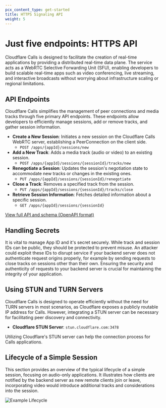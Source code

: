 ```yaml
---
pcx_content_type: get-started
title: HTTPS Signaling API
weight: 5
---
```


# Just five endpoints: HTTPS API

Cloudflare Calls is designed to facilitate the creation of real-time applications by providing a distributed real-time data plane. The service acts as a WebRTC Selective Forwarding Unit (SFU), enabling developers to build scalable real-time apps such as video conferencing, live streaming, and interactive broadcasts without worrying about infrastructure scaling or regional limitations.

## API Endpoints

Cloudflare Calls simplifies the management of peer connections and media tracks through five primary API endpoints. These endpoints allow developers to efficiently manage sessions, add or remove tracks, and gather session information.

- **Create a New Session**: Initiates a new session on the Cloudflare Calls WebRTC server, establishing a PeerConnection on the client side.
  - `POST /apps/{appId}/sessions/new`
- **Add a New Track**: Adds a media track (audio or video) to an existing session.
  - `POST /apps/{appId}/sessions/{sessionId}/tracks/new`
- **Renegotiate a Session**: Updates the session's negotiation state to accommodate new tracks or changes in the existing ones.
  - `PUT /apps/{appId}/sessions/{sessionId}/renegotiate`
- **Close a Track**: Removes a specified track from the session.
  - `PUT /apps/{appId}/sessions/{sessionId}/tracks/close`
- **Retrieve Session Information**: Fetches detailed information about a specific session.
  - `GET /apps/{appId}/sessions/{sessionId}`

[View full API and schema (OpenAPI format)](https://gist.githubusercontent.com/renandincer/dd6e913a8c824d718e9eeb2e2ed0b783/raw/11e24edac2b0d8e1783f340793673cd576ac417c/Calls%2520API%2520v1)

## Handling Secrets

It is vital to manage App ID and it's secret securely. While track and session IDs can be public, they should be protected to prevent misuse. An attacker could exploit these IDs to disrupt service if your backend server does not authenticate request origins properly, for example by sending requests to close tracks on sessions other than their own. Ensuring the security and authenticity of requests to your backend server is crucial for maintaining the integrity of your application.

## Using STUN and TURN Servers

Cloudflare Calls is designed to operate efficiently without the need for TURN servers in most scenarios, as Cloudflare exposes a publicly routable IP address for Calls. However, integrating a STUN server can be necessary for facilitating peer discovery and connectivity.

- **Cloudflare STUN Server**: `stun.cloudflare.com:3478`

Utilizing Cloudflare's STUN server can help the connection process for Calls applications.

## Lifecycle of a Simple Session

This section provides an overview of the typical lifecycle of a simple session, focusing on audio-only applications. It illustrates how clients are notified by the backend server as new remote clients join or leave, incorporating video would introduce additional tracks and considerations into the session.

<div class="full-img">

![Example Lifecycle](/images/calls/lifecycle-of-a-session.png)

</div>
